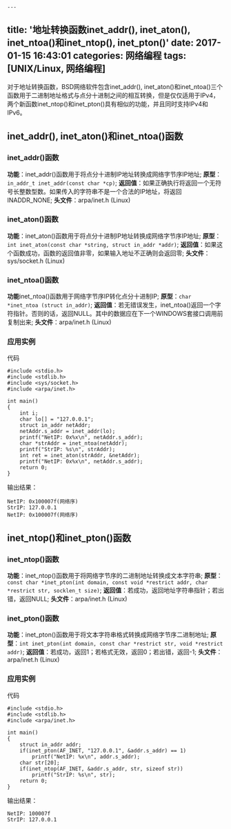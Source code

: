 	---
title: '地址转换函数inet_addr(), inet_aton(), inet_ntoa()和inet_ntop(), inet_pton()'
date: 2017-01-15 16:43:01
categories: 网络编程
tags: [UNIX/Linux, 网络编程]
---


对于地址转换函数，BSD网络软件包含inet_addr(), inet_aton()和inet_ntoa()三个函数用于二进制地址格式与点分十进制之间的相互转换，但是仅仅适用于IPv4，两个新函数inet_ntop()和inet_pton()具有相似的功能，并且同时支持IPv4和IPv6。

<!--more-->

## inet_addr(), inet_aton()和inet_ntoa()函数
### inet_addr()函数

**功能**：inet_addr()函数用于将点分十进制IP地址转换成网络字节序IP地址;
**原型**：`in_addr_t inet_addr(const char *cp)`;
**返回值**：如果正确执行将返回一个无符号长整数型数。如果传入的字符串不是一个合法的IP地址，将返回INADDR_NONE;
**头文件**：arpa/inet.h (Linux) 

### inet_aton()函数

**功能**：inet_aton()函数用于将点分十进制IP地址转换成网络字节序IP地址;
**原型**：`int inet_aton(const char *string, struct in_addr *addr)`;
**返回值**：如果这个函数成功，函数的返回值非零，如果输入地址不正确则会返回零;
**头文件**：sys/socket.h (Linux)

### inet_ntoa()函数

**功能**inet_ntoa()函数用于网络字节序IP转化点分十进制IP;
**原型**：`char *inet_ntoa (struct in_addr)`;
**返回值**：若无错误发生，inet_ntoa()返回一个字符指针。否则的话，返回NULL。其中的数据应在下一个WINDOWS套接口调用前复制出来;
**头文件**：arpa/inet.h (Linux)

### 应用实例
代码
```
#include <stdio.h>
#include <stdlib.h>
#include <sys/socket.h>
#include <arpa/inet.h>

int main()
{
    int i;
    char lo[] = "127.0.0.1";
    struct in_addr netAddr;
    netAddr.s_addr = inet_addr(lo);
    printf("NetIP: 0x%x\n", netAddr.s_addr);
    char *strAddr = inet_ntoa(netAddr);
    printf("StrIP: %s\n", strAddr);
    int ret = inet_aton(strAddr, &netAddr);
    printf("NetIP: 0x%x\n", netAddr.s_addr);
    return 0;
}
```
输出结果：
```
NetIP: 0x100007f(网络序)
StrIP: 127.0.0.1
NetIP: 0x100007f(网络序)
```

## inet_ntop()和inet_pton()函数
### inet_ntop()函数

**功能**：inet_ntop()函数用于将网络字节序的二进制地址转换成文本字符串;
**原型**：`const char *inet_pton(int domain, const void *restrict addr, char *restrict str, socklen_t size)`;
**返回值**：若成功，返回地址字符串指针；若出错，返回NULL;
**头文件**：arpa/inet.h (Linux)

### inet_pton()函数

**功能**：inet_pton()函数用于将文本字符串格式转换成网络字节序二进制地址;
**原型**：`int inet_pton(int domain, const char *restrict str, void *restrict addr)`;
**返回值**：若成功，返回1；若格式无效，返回0；若出错，返回-1;
**头文件**：arpa/inet.h (Linux)

### 应用实例
代码
```
#include <stdio.h>
#include <stdlib.h>
#include <arpa/inet.h>

int main()
{
    struct in_addr addr;
    if(inet_pton(AF_INET, "127.0.0.1", &addr.s_addr) == 1)
        printf("NetIP: %x\n", addr.s_addr);
    char str[20];
    if(inet_ntop(AF_INET, &addr.s_addr, str, sizeof str))
        printf("StrIP: %s\n", str);
    return 0;
}
```

输出结果：
```
NetIP: 100007f
StrIP: 127.0.0.1
```


